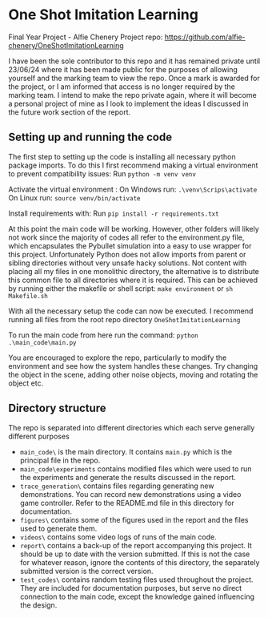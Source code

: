
# One Shot Imitation Learning

Final Year Project - Alfie Chenery
Project repo: https://github.com/alfie-chenery/OneShotImitationLearning

I have been the sole contributor to this repo and it has remained private until 23/06/24 where it has been made public for the purposes of allowing yourself and the marking team to view the repo. Once a mark is awarded for the project, or I am informed that access is no longer required by the marking team. I intend to make the repo private again, where it will become a personal project of mine as I look to implement the ideas I discussed in the future work section of the report.
  

## Setting up and running the code

The first step to setting up the code is installing all necessary python package imports. To do this I first recommend making a virtual environment to prevent compatibility issues:
Run `python -m venv venv`

Activate the virtual environment :
On Windows run: `.\venv\Scrips\activate`
On Linux run: `source venv/bin/activate`

Install requirements with:
Run `pip install -r requirements.txt`

At this point the main code will be working. However, other folders will likely not work since the majority of codes all refer to the environment.py file, which encapsulates the Pybullet simulation into a easy to use wrapper for this project. Unfortunately Python does not allow imports from parent or sibling directories without very unsafe hacky solutions. Not content with placing all my files in one monolithic directory, the alternative is to distribute this common file to all directories where it is required. This can be achieved by running either the makefile or shell script:
`make environment` or `sh Makefile.sh`

With all the necessary setup the code can now be executed. I recommend running all files from the root repo directory `OneShotImitationLearning`

To run the main code from here run the command:
`python .\main_code\main.py`

You are encouraged to explore the repo, particularly to modify the environment and see how the system handles these changes. Try changing the object in the scene, adding other noise objects, moving and rotating the object etc.


## Directory structure

The repo is separated into different directories which each serve generally different purposes
- `main_code\` is the main directory. It contains `main.py` which is the principal file in the repo.
- `main_code\experiments` contains modified files which were used to run the experiments and generate the results discussed in the report.
- `trace_generation\` contains files regarding generating new demonstrations. You can record new demonstrations using a video game controller. Refer to the README.md file in this directory for documentation.
- `figures\` contains some of the figures used in the report and the files used to generate them.
- `videos\` contains some video logs of runs of the main code. 
- `report\` contains a back-up of the report accompanying this project. It should be up to date with the version submitted. If this is not the case for whatever reason, ignore the contents of this directory, the separately submitted version is the correct version.
- `test_codes\` contains random testing files used throughout the project. They are included for documentation purposes, but serve no direct connection to the main code, except the knowledge gained influencing the design.